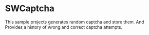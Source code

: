 # SWCaptcha

This sample projects generates random captcha and store them.
And Provides a history of wrong and correct captcha attempts.
